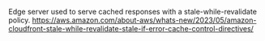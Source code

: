 Edge server used to serve cached responses with a stale-while-revalidate policy.
https://aws.amazon.com/about-aws/whats-new/2023/05/amazon-cloudfront-stale-while-revalidate-stale-if-error-cache-control-directives/
